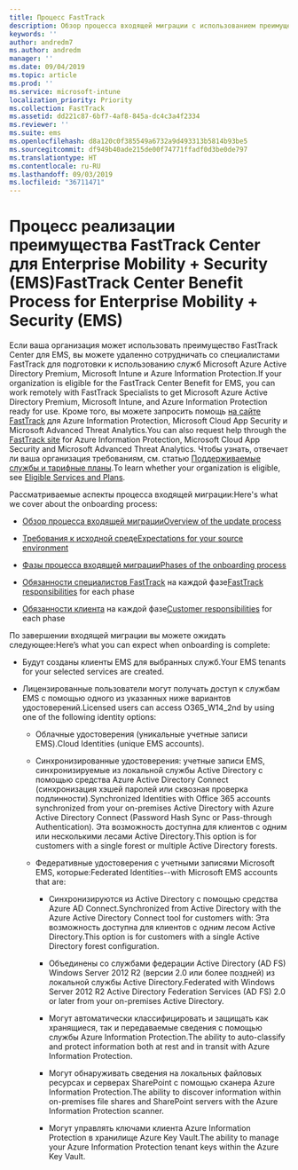 ```yaml
---
title: Процесс FastTrack
description: Обзор процесса входящей миграции с использованием преимущества FastTrack Center
keywords: ''
author: andredm7
ms.author: andredm
manager: ''
ms.date: 09/04/2019
ms.topic: article
ms.prod: ''
ms.service: microsoft-intune
localization_priority: Priority
ms.collection: FastTrack
ms.assetid: dd221c87-6bf7-4af8-845a-dc4c3a4f2334
ms.reviewer: ''
ms.suite: ems
ms.openlocfilehash: d8a120c0f385549a6732a9d493313b5814b93be5
ms.sourcegitcommit: df949b40ade215de00f74771ffadf0d3be0de797
ms.translationtype: HT
ms.contentlocale: ru-RU
ms.lasthandoff: 09/03/2019
ms.locfileid: "36711471"
---
```

# <a name="fasttrack-center-benefit-process-for-enterprise-mobility--security-ems"></a><span data-ttu-id="8a250-103">Процесс реализации преимущества FastTrack Center для Enterprise Mobility + Security (EMS)</span><span class="sxs-lookup"><span data-stu-id="8a250-103">FastTrack Center Benefit Process for Enterprise Mobility + Security (EMS)</span></span>
<span data-ttu-id="8a250-104">Если ваша организация может использовать преимущество FastTrack Center для EMS, вы можете удаленно сотрудничать со специалистами FastTrack для подготовки к использованию служб Microsoft Azure Active Directory Premium, Microsoft Intune и Azure Information Protection.</span><span class="sxs-lookup"><span data-stu-id="8a250-104">If your organization is eligible for the FastTrack Center Benefit for EMS, you can work remotely with FastTrack Specialists to get Microsoft Azure Active Directory Premium, Microsoft Intune, and Azure Information Protection ready for use.</span></span> <span data-ttu-id="8a250-105">Кроме того, вы можете запросить помощь [на сайте FastTrack](https://www.microsoft.com/fasttrack/microsoft-365/ems) для Azure Information Protection, Microsoft Cloud App Security и Microsoft Advanced Threat Analytics.</span><span class="sxs-lookup"><span data-stu-id="8a250-105">You can also request help through the [FastTrack site](https://www.microsoft.com/fasttrack/microsoft-365/ems) for Azure Information Protection, Microsoft Cloud App Security and Microsoft Advanced Threat Analytics.</span></span> <span data-ttu-id="8a250-106">Чтобы узнать, отвечает ли ваша организация требованиям, см. статью [Поддерживаемые службы и тарифные планы](M365-eligible-services-and-plans.md).</span><span class="sxs-lookup"><span data-stu-id="8a250-106">To learn whether your organization is eligible, see [Eligible Services and Plans](M365-eligible-services-and-plans.md).</span></span>


<span data-ttu-id="8a250-107">Рассматриваемые аспекты процесса входящей миграции:</span><span class="sxs-lookup"><span data-stu-id="8a250-107">Here's what we cover about the onboarding process:</span></span>

-   [<span data-ttu-id="8a250-108">Обзор процесса входящей миграции</span><span class="sxs-lookup"><span data-stu-id="8a250-108">Overview of the update process</span></span>](EMS-fasttrack-benefit-overview.md)

-   [<span data-ttu-id="8a250-109">Требования к исходной среде</span><span class="sxs-lookup"><span data-stu-id="8a250-109">Expectations for your source environment</span></span>](EMS-source-environment-expectations.md)

-   [<span data-ttu-id="8a250-110">Фазы процесса входящей миграции</span><span class="sxs-lookup"><span data-stu-id="8a250-110">Phases of the onboarding process</span></span>](EMS-onboarding-phases.md)

-   <span data-ttu-id="8a250-111">[Обязанности специалистов FastTrack](EMS-fasttrack-responsibilities.md) на каждой фазе</span><span class="sxs-lookup"><span data-stu-id="8a250-111">[FastTrack responsibilities](EMS-fasttrack-responsibilities.md) for each phase</span></span>

-   <span data-ttu-id="8a250-112">[Обязанности клиента](EMS-your-responsibilities.md) на каждой фазе</span><span class="sxs-lookup"><span data-stu-id="8a250-112">[Customer responsibilities](EMS-your-responsibilities.md) for each phase</span></span>

<span data-ttu-id="8a250-113">По завершении входящей миграции вы можете ожидать следующее:</span><span class="sxs-lookup"><span data-stu-id="8a250-113">Here’s what you can expect when onboarding is complete:</span></span>

-   <span data-ttu-id="8a250-114">Будут созданы клиенты EMS для выбранных служб.</span><span class="sxs-lookup"><span data-stu-id="8a250-114">Your EMS tenants for your selected services are created.</span></span>

-   <span data-ttu-id="8a250-115">Лицензированные пользователи могут получать доступ к службам EMS с помощью одного из указанных ниже вариантов удостоверений.</span><span class="sxs-lookup"><span data-stu-id="8a250-115">Licensed users can access O365_W14_2nd by using one of the following identity options:</span></span>

    -   <span data-ttu-id="8a250-116">Облачные удостоверения (уникальные учетные записи EMS).</span><span class="sxs-lookup"><span data-stu-id="8a250-116">Cloud Identities (unique EMS accounts).</span></span>

    -   <span data-ttu-id="8a250-117">Синхронизированные удостоверения: учетные записи EMS, синхронизируемые из локальной службы Active Directory с помощью средства Azure Active Directory Connect (синхронизация хэшей паролей или сквозная проверка подлинности).</span><span class="sxs-lookup"><span data-stu-id="8a250-117">Synchronized Identities with Office 365 accounts synchronized from your on-premises Active Directory with Azure Active Directory Connect (Password Hash Sync or Pass-through Authentication).</span></span> <span data-ttu-id="8a250-118">Эта возможность доступна для клиентов с одним или несколькими лесами Active Directory.</span><span class="sxs-lookup"><span data-stu-id="8a250-118">This option is for customers with a single forest or multiple Active Directory forests.</span></span>

    -   <span data-ttu-id="8a250-119">Федеративные удостоверения с учетными записями Microsoft EMS, которые:</span><span class="sxs-lookup"><span data-stu-id="8a250-119">Federated Identities--with Microsoft EMS accounts that are:</span></span>

        -   <span data-ttu-id="8a250-120">Синхронизируются из Active Directory с помощью средства Azure AD Connect.</span><span class="sxs-lookup"><span data-stu-id="8a250-120">Synchronized from Active Directory with the Azure Active Directory Connect tool for customers with:</span></span> <span data-ttu-id="8a250-121">Эта возможность доступна для клиентов с одним лесом Active Directory.</span><span class="sxs-lookup"><span data-stu-id="8a250-121">This option is for customers with a single Active Directory forest configuration.</span></span>

        -   <span data-ttu-id="8a250-122">Объединены со службами федерации Active Directory (AD FS) Windows Server 2012 R2 (версии 2.0 или более поздней) из локальной службы Active Directory.</span><span class="sxs-lookup"><span data-stu-id="8a250-122">Federated with Windows Server 2012 R2 Active Directory Federation Services (AD FS) 2.0 or later from your on-premises Active Directory.</span></span>

        -   <span data-ttu-id="8a250-123">Могут автоматически классифицировать и защищать как хранящиеся, так и передаваемые сведения с помощью службы Azure Information Protection.</span><span class="sxs-lookup"><span data-stu-id="8a250-123">The ability to auto-classify and protect information both at rest and in transit with Azure Information Protection.</span></span> 

        -   <span data-ttu-id="8a250-124">Могут обнаруживать сведения на локальных файловых ресурсах и серверах SharePoint с помощью сканера Azure Information Protection.</span><span class="sxs-lookup"><span data-stu-id="8a250-124">The ability to discover information within on-premises file shares and SharePoint servers with the Azure Information Protection scanner.</span></span> 

        -   <span data-ttu-id="8a250-125">Могут управлять ключами клиента Azure Information Protection в хранилище Azure Key Vault.</span><span class="sxs-lookup"><span data-stu-id="8a250-125">The ability to manage your Azure Information Protection tenant keys within the Azure Key Vault.</span></span> 
